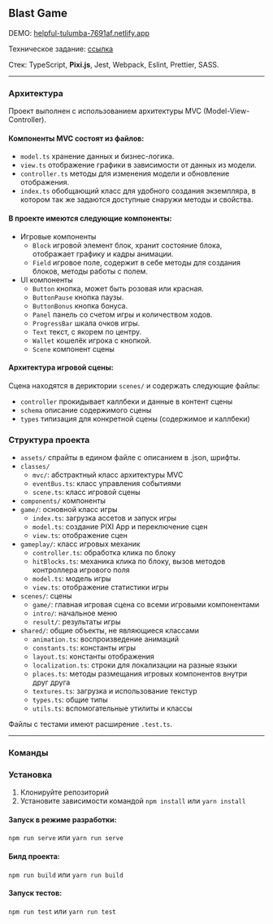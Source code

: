 ## Blast Game

DEMO: [helpful-tulumba-7691af.netlify.app](https://helpful-tulumba-7691af.netlify.app/)

Техническое задание: [ссылка](https://docs.google.com/document/d/1zsX8N4ORiEmDza7S5Q2SeIjYAQvmkB2FnGCIerIstcA)

Стек: TypeScript, **Pixi.js**, Jest, Webpack, Eslint, Prettier, SASS.

---

### Архитектура

Проект выполнен с использованием архитектуры MVC (Model-View-Controller).

#### Компоненты MVC состоят из файлов:

- `model.ts` хранение данных и бизнес-логика.
- `view.ts` отображение графики в зависимости от данных из модели.
- `controller.ts` методы для изменения модели и обновление отображения.
- `index.ts` обобщающий класс для удобного создания экземпляра,
  в котором так же задаются доступные снаружи методы и свойства.

#### В проекте имеются следующие компоненты:

- Игровые компоненты
    - `Block` игровой элемент блок, хранит состояние блока, отображает графику и кадры анимации.
    - `Field` игровое поле, содержит в себе методы для создания блоков, методы работы с полем.
- UI компоненты
    - `Button` кнопка, может быть розовая или красная.
    - `ButtonPause` кнопка паузы.
    - `ButtonBonus` кнопка бонуса.
    - `Panel` панель со счетом игры и количеством ходов.
    - `ProgressBar` шкала очков игры.
    - `Text` текст, с якорем по центру.
    - `Wallet` кошелёк игрока с кнопкой.
    - `Scene` компонент сцены

#### Архитектура игровой сцены:

Сцена находятся в дериктории `scenes/` и содержать следующие файлы:

- `controller` прокидывает каллбеки и данные в контент сцены
- `schema` описание содержимого сцены
- `types` типизация для конкретной сцены (содержимое и каллбеки)

### Структура проекта

- `assets/` спрайты в едином файле с описанием в .json, шрифты.
- `classes/`
    - `mvc/`: абстрактный класс архитектуры MVC
    - `eventBus.ts`: класс управления событиями
    - `scene.ts`: класс игровой сцены
- `components/` компоненты
- `game/`: основной класс игры
    - `index.ts`: загрузка ассетов и запуск игры
    - `model.ts`: создание PIXI App и переключение сцен
    - `view.ts`: отображение сцен
- `gameplay/`: класс игровых механик
    - `controller.ts`: обработка клика по блоку
    - `hitBlocks.ts`: механика клика по блоку, вызов методов контроллера игрового поля
    - `model.ts`: модель игры
    - `view.ts`: отображение статистики игры
- `scenes/`: сцены
    - `game/`: главная игровая сцена со всеми игровыми компонентами
    - `intro/`: начальное меню
    - `result/`: результаты игры
- `shared/`: общие объекты, не являющиеся классами
    - `animation.ts`: воспроизведение анимаций
    - `constants.ts`: константы игры
    - `layout.ts`: константы отображения
    - `localization.ts`: строки для локализации на разные языки
    - `places.ts`: методы размещания игровых компонентов внутри друг друга
    - `textures.ts`: загрузка и использование текстур
    - `types.ts`: общие типы
    - `utils.ts`: вспомогательные утилиты и классы

Файлы с тестами имеют расширение `.test.ts`.

---

### Команды

### Установка

1. Клонируйте репозиторий
2. Установите зависимости командой `npm install` или `yarn install`

#### Запуск в режиме разработки:

`npm run serve` или `yarn run serve`

#### Билд проекта:

`npm run build` или `yarn run build `

#### Запуск тестов:

`npm run test` или `yarn run test`
